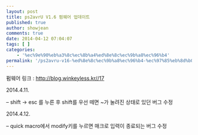 ```yaml
---
layout: post
title: ps2avrU V1.6 펌웨어 업데이트
published: true
author: showjean
comments: true
date: 2014-04-12 07:04:07
tags: [ ]
categories:
    - '%ec%9e%90%eb%a3%8c%ec%8b%a4%ed%8e%8c%ec%9b%a8%ec%96%b4'
permalink: '/ps2avru-v16-%ed%8e%8c%ec%9b%a8%ec%96%b4-%ec%97%85%eb%8d%b0%ec%9d%b4%ed%8a%b8-9'
---
```

펌웨어 링크 : http://blog.winkeyless.kr//17



2014.4.11.



&#8211;&nbsp;shift -> esc 를 누른 후 shift를 우선 떼면 ~가 눌려진 상태로 있던 버그 수정





2014.4.12.



&#8211;&nbsp;quick macro에서 modify키를 누르면 매크로 입력이 종료되는 버그 수정